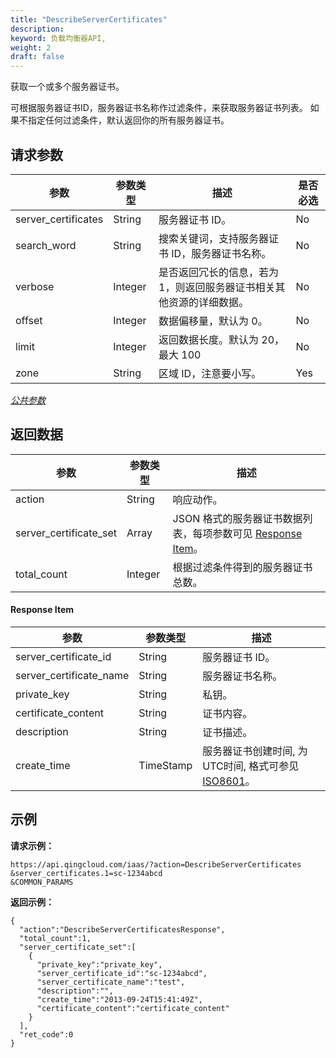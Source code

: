 ```yaml
---
title: "DescribeServerCertificates"
description: 
keyword: 负载均衡器API,
weight: 2
draft: false
---
```


获取一个或多个服务器证书。

可根据服务器证书ID，服务器证书名称作过滤条件，来获取服务器证书列表。 如果不指定任何过滤条件，默认返回你的所有服务器证书。

## 请求参数

| 参数 | 参数类型 | 描述 | 是否必选 |
| --- | --- | --- | --- |
| server_certificates | String | 服务器证书 ID。 | No |
| search_word | String | 搜索关键词，支持服务器证书 ID，服务器证书名称。 | No |
| verbose | Integer | 是否返回冗长的信息，若为 1，则返回服务器证书相关其他资源的详细数据。 | No |
| offset | Integer | 数据偏移量，默认为 0。 | No |
| limit | Integer | 返回数据长度。默认为 20，最大 100 | No |
| zone | String | 区域 ID，注意要小写。 | Yes |

[_公共参数_](../../gei_api/parameters/)

## 返回数据

| 参数 | 参数类型 | 描述 |
| --- | --- | --- |
| action | String | 响应动作。 |
| server_certificate_set | Array | JSON 格式的服务器证书数据列表，每项参数可见 [Response Item](#response-item)。 |
| total_count | Integer | 根据过滤条件得到的服务器证书总数。 |

#### Response Item

| 参数 | 参数类型 | 描述 |
| --- | --- | --- |
| server_certificate_id | String | 服务器证书 ID。 |
| server_certificate_name | String | 服务器证书名称。 |
| private_key | String | 私钥。 |
| certificate_content | String | 证书内容。 |
| description | String | 证书描述。 |
| create_time | TimeStamp | 服务器证书创建时间, 为UTC时间, 格式可参见 [ISO8601](http://www.w3.org/TR/NOTE-datetime)。 |

## 示例

**请求示例：**

```
https://api.qingcloud.com/iaas/?action=DescribeServerCertificates
&server_certificates.1=sc-1234abcd
&COMMON_PARAMS
```

**返回示例：**

```
{
  "action":"DescribeServerCertificatesResponse",
  "total_count":1,
  "server_certificate_set":[
    {
      "private_key":"private_key",
      "server_certificate_id":"sc-1234abcd",
      "server_certificate_name":"test",
      "description":"",
      "create_time":"2013-09-24T15:41:49Z",
      "certificate_content":"certificate_content"
    }
  ],
  "ret_code":0
}
```
